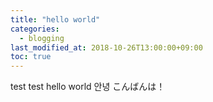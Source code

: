 ```yaml
---
title: "hello world"
categories: 
  - blogging
last_modified_at: 2018-10-26T13:00:00+09:00
toc: true
---
```



test 
test 
hello world
안녕
こんばんは！
